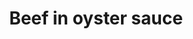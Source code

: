 ---
title: Beef in oyster sauce
description: This simple beef in oyster sauce will make you come want more.
featured-image: /uploads/beef-oyster-sauce.jpg
theme: Meat
---